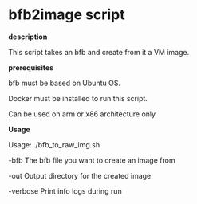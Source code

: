 # bfb2image script
**description**

This script takes an bfb and create from it a VM image.

**prerequisites**

bfb must be based on Ubuntu OS.

Docker must be installed to run this script.

Can be used on arm or x86 architecture only
   
**Usage**

Usage:
./bfb_to_raw_img.sh 

   -bfb                       The bfb file you want to create an image from
   
   -out                       Output directory for the created image
   
   -verbose                   Print info logs during run

